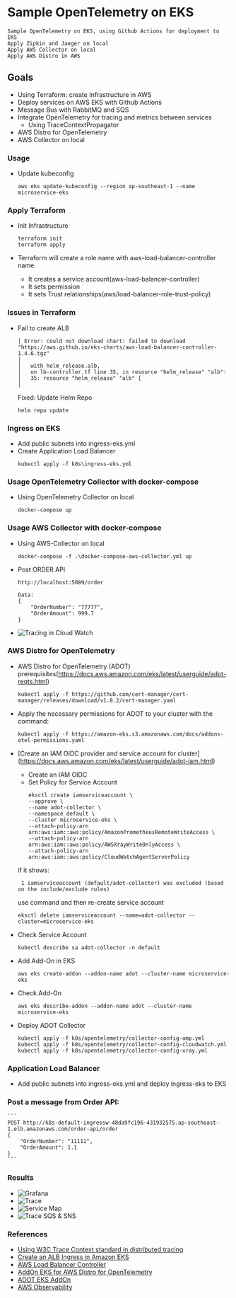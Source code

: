 # Sample OpenTelemetry on EKS
    Sample OpenTelemetry on EKS, using Github Actions for deployment to EKS
    Apply Zipkin and Jaeger on local
    Apply AWS Collector on local
    Apply AWS Distro in AWS

## Goals
+ Using Terraform: create Infrastructure in AWS
+ Deploy services on AWS EKS with Github Actions
+ Message Bus with RabbitMQ and SQS
+ Integrate OpenTelemetry for tracing and metrics between services
    - Using TraceContextPropagator
+ AWS Distro for OpenTelemetry
+ AWS Collector on local

### Usage
+ Update kubeconfig
    ```
    aws eks update-kubeconfig --region ap-southeast-1 --name microservice-eks
    ```

### Apply Terraform
+ Init Infrastructure
    ```
    terraform init
    terraform apply
    ```

+ Terraform will create a role name with aws-load-balancer-controller name
    + It creates a service account(aws-load-balancer-controller)
    + It sets permission
    + It sets Trust relationships(aws/load-balancer-role-trust-policy)

### Issues in Terraform
+ Fail to create ALB
    ```
    │ Error: could not download chart: failed to download "https://aws.github.io/eks-charts/aws-load-balancer-controller-1.4.6.tgz"
    │
    │   with helm_release.alb,
    │   on lb-controller.tf line 35, in resource "helm_release" "alb":
    │   35: resource "helm_release" "alb" {
    │
    ```
    Fixed: Update Helm Repo
    ```
    helm repo update
    ```

### Ingress on EKS
+ Add public subnets into ingress-eks.yml
+ Create Application Load Balancer
    ```
    kubectl apply -f k8s\ingress-eks.yml
    ```

### Usage OpenTelemetry Collector with docker-compose
+ Using OpenTelemetry Collector on local
    ```
    docker-compose up
    ```

### Usage AWS Collector with docker-compose
+ Using AWS-Collector on local
    ```
    docker-compose -f .\docker-compose-aws-collector.yml up
    ```

+ Post ORDER API
    ```
    http://localhost:5089/order

    Data:
    {
        "OrderNumber": "77777",
        "OrderAmount": 999.7
    }
    ```
+ ![Tracing in Cloud Watch](./images/Tracing-AWS-Collector.png)

### AWS Distro for OpenTelemetry
+ AWS Distro for OpenTelemetry (ADOT) prerequisites(https://docs.aws.amazon.com/eks/latest/userguide/adot-reqts.html)
    ```
    kubectl apply -f https://github.com/cert-manager/cert-manager/releases/download/v1.8.2/cert-manager.yaml
    ```

+ Apply the necessary permissions for ADOT to your cluster with the command:
    ```
    kubectl apply -f https://amazon-eks.s3.amazonaws.com/docs/addons-otel-permissions.yaml
    ```

+ [Create an IAM OIDC provider and service account for cluster]
(https://docs.aws.amazon.com/eks/latest/userguide/adot-iam.html)
    - Create an IAM OIDC
    - Set Policy for Service Account
        ```
        eksctl create iamserviceaccount \
        --approve \
        --name adot-collector \
        --namespace default \
        --cluster microservice-eks \
        --attach-policy-arn arn:aws:iam::aws:policy/AmazonPrometheusRemoteWriteAccess \
        --attach-policy-arn arn:aws:iam::aws:policy/AWSXrayWriteOnlyAccess \
        --attach-policy-arn arn:aws:iam::aws:policy/CloudWatchAgentServerPolicy
        ```

    if it shows:
    ```
     1 iamserviceaccount (default/adot-collector) was excluded (based on the include/exclude rules)
    ```
    use command and then re-create service account
    ```
    eksctl delete iamserviceaccount --name=adot-collector --cluster=microservice-eks
    ```

+ Check Service Account
    ```
    kubectl describe sa adot-collector -n default
    ```

+ Add Add-On in EKS
    ```
    aws eks create-addon --addon-name adot --cluster-name microservice-eks
    ```

+ Check Add-On
    ```
    aws eks describe-addon --addon-name adot --cluster-name microservice-eks
    ```

+ Deploy ADOT Collector
    ```
    kubectl apply -f k8s/opentelemetry/collector-config-amp.yml
    kubectl apply -f k8s/opentelemetry/collector-config-cloudwatch.yml
    kubectl apply -f k8s/opentelemetry/collector-config-xray.yml
    ```

### Application Load Balancer
+ Add public subnets into ingress-eks.yml and deploy ingress-eks to EKS

### Post a message from Order API:
    ```
    POST http://k8s-default-ingressw-48da9fc196-431932575.ap-southeast-1.elb.amazonaws.com/order-api/order
    {
        "OrderNumber": "11111",
        "OrderAmount": 1.1
    }
    ```

### Results
+ ![Grafana](./images/grafana.png)
+ ![Trace](./images/trace.png)
+ ![Service Map](./images/service-map.png)
+ ![Trace SQS & SNS](./images/Trace-Map-UsingSNS.png)

### References
+ [Using W3C Trace Context standard in distributed tracing](https://dev.to/luizhlelis/c-using-w3c-trace-context-standard-in-distributed-tracing-1nm0)
+ [Create an ALB Ingress in Amazon EKS](https://aws.amazon.com/premiumsupport/knowledge-center/eks-alb-ingress-aws-waf/)
+ [AWS Load Balancer Controller](https://docs.aws.amazon.com/eks/latest/userguide/aws-load-balancer-controller.html)
+ [AddOn EKS for AWS Distro for OpenTelemetry](https://aws.amazon.com/blogs/containers/metrics-and-traces-collection-using-amazon-eks-add-ons-for-aws-distro-for-opentelemetry/)
+ [ADOT EKS AddOn](https://aws-otel.github.io/docs/getting-started/adot-eks-add-on/installation#deploy-the-adot-collector)
+ [AWS Observability](https://github.com/aws-observability/aws-otel-community)